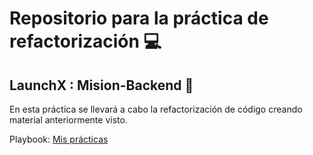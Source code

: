 # Repositorio para la práctica de refactorización 💻
## LaunchX : Mision-Backend 🚀

En esta práctica se llevará a cabo la refactorización de código creando material anteriormente visto.

Playbook: [Mis prácticas](https://github.com/dev-LuisSM/playbook)
